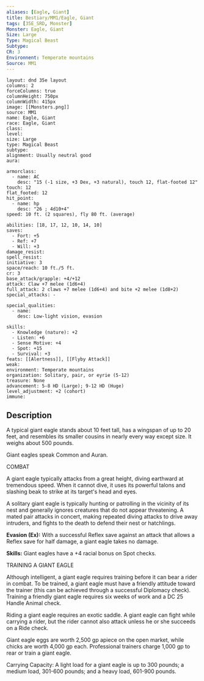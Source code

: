 ```yaml
---
aliases: [Eagle, Giant]
title: Bestiary/MM1/Eagle, Giant
tags: [35E_SRD, Monster]
Monster: Eagle, Giant
Size: Large
Type: Magical Beast
Subtype: 
CR: 3
Environnent: Temperate mountains
Source: MM1
---
```


```statblock
layout: dnd 35e layout
columns: 2
forceColumns: true
columnHeight: 750px
columnWidth: 415px
image: [[Monsters.png]]
source: MM1
name: Eagle, Giant
race: Eagle, Giant
class: 
level: 
size: Large
type: Magical Beast
subtype: 
alignment: Usually neutral good
aura: 

armorclass:
  - name: AC
    desc: "15 (-1 size, +3 Dex, +3 natural), touch 12, flat-footed 12"
touch: 12
flat_footed: 12
hit_point:
  - name: hp
    desc: "26 ; 4d10+4"
speed: 10 ft. (2 squares), fly 80 ft. (average)

abilities: [18, 17, 12, 10, 14, 10]
saves:
  - Fort: +5
  - Ref: +7
  - Will: +3
damage_resist: 
spell_resist: 
initiative: 3
space/reach: 10 ft./5 ft.
cr: 3
base_attack/grapple: +4/+12
attack: Claw +7 melee (1d6+4)
full_attack: 2 claws +7 melee (1d6+4) and bite +2 melee (1d8+2)
special_attacks: -

special_qualities:
  - name: 
    desc: Low-light vision, evasion

skills:
  - Knowledge (nature): +2
  - Listen: +6
  - Sense Motive: +4
  - Spot: +15
  - Survival: +3
feats: [[Alertness]], [[Flyby Attack]]
weak: 
environment: Temperate mountains
organization: Solitary, pair, or eyrie (5-12)
treasure: None
advancement: 5-8 HD (Large); 9-12 HD (Huge)
level_adjustment: +2 (cohort)
immune: 
```

## Description

<p>A typical giant eagle stands about 10 feet tall, has a wingspan of up to 20 feet, and resembles its smaller cousins in nearly every way except size. It weighs about 500 pounds.</p>
<p>Giant eagles speak Common and Auran.</p>
<p>COMBAT</p>
<p>A giant eagle typically attacks from a great height, diving earthward at tremendous speed. When it cannot dive, it uses its powerful talons and slashing beak to strike at its target's head and eyes.</p>
<p>A solitary giant eagle is typically hunting or patrolling in the vicinity of its nest and generally ignores creatures that do not appear threatening. A mated pair attacks in concert, making repeated diving attacks to drive away intruders, and fights to the death to defend their nest or hatchlings.</p>
<p>
            <b>Evasion (Ex):</b> With a successful Reflex save against an attack that allows a Reflex save for half damage, a giant eagle takes no damage.</p>
<p>
            <b>Skills:</b> Giant eagles have a +4 racial bonus on Spot checks.</p>
<p>TRAINING A GIANT EAGLE</p>
<p>Although intelligent, a giant eagle requires training before it can bear a rider in combat. To be trained, a giant eagle must have a friendly attitude toward the trainer (this can be achieved through a successful Diplomacy check). Training a friendly giant eagle requires six weeks of work and a DC 25 Handle Animal check.</p>
<p>Riding a giant eagle requires an exotic saddle. A giant eagle can fight while carrying a rider, but the rider cannot also attack unless he or she succeeds on a Ride check.</p>
<p>Giant eagle eggs are worth 2,500 gp apiece on the open market, while chicks are worth 4,000 gp each. Professional trainers charge 1,000 gp to rear or train a giant eagle.</p>
<p>Carrying Capacity: A light load for a giant eagle is up to 300 pounds; a medium load, 301-600 pounds; and a heavy load, 601-900 pounds.</p>